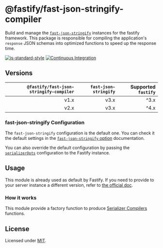 # @fastify/fast-json-stringify-compiler
Build and manage the [`fast-json-stringify`](https://www.npmjs.com/package/fast-json-stringify) instances for the fastify framework.
This package is responsible for compiling the application's `response` JSON schemas into optimized functions to speed up the response time.

[![js-standard-style](https://img.shields.io/badge/code%20style-standard-brightgreen.svg?style=flat)](http://standardjs.com/)
[![Continuous Integration](https://github.com/fastify/fast-json-stringify-compiler/workflows/Continuous%20Integration/badge.svg)](https://github.com/fastify/fast-json-stringify-compiler/actions/workflows/ci.yml)


## Versions

| `@fastify/fast-json-stringify-compiler` | `fast-json-stringify` | Supported `fastify` |
|----------------------------------------:|----------------------:|--------------------:|
|                                    v1.x |                  v3.x |                ^3.x |
|                                    v2.x |                  v3.x |                ^4.x |

### fast-json-stringify Configuration

The `fast-json-stringify` configuration is the default one. You can check it the default settings in the [`fast-json-stringify` option](https://github.com/fastify/fast-json-stringify/#options) documentation.

You can also override the default configuration by passing the [`serializerOpts`](https://www.fastify.io/docs/latest/Reference/Server/#serializeropts) configuration to the Fastify instance.

## Usage

This module is already used as default by Fastify.
If you need to provide to your server instance a different version, refer to [the official doc](https://www.fastify.io/docs/latest/Reference/Server/#schemacontroller).

### How it works

This module provide a factory function to produce [Serializer Compilers](https://www.fastify.io/docs/latest/Reference/Server/#serializercompiler) functions.

## License

Licensed under [MIT](./LICENSE).
